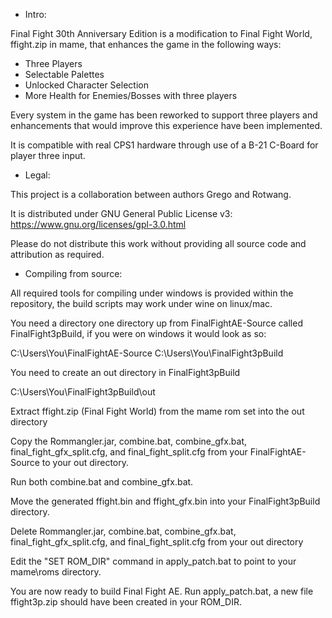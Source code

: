 - Intro:

Final Fight 30th Anniversary Edition is a modification to Final Fight World, ffight.zip in mame, that enhances the game in the following ways:

 * Three Players
 * Selectable Palettes
 * Unlocked Character Selection
 * More Health for Enemies/Bosses with three players
 
Every system in the game has been reworked to support three players and enhancements that would improve this experience have been implemented.

It is compatible with real CPS1 hardware through use of a B-21 C-Board for player three input.

- Legal:

This project is a collaboration between authors Grego and Rotwang.

It is distributed under GNU General Public License v3: https://www.gnu.org/licenses/gpl-3.0.html

Please do not distribute this work without providing all source code and attribution as required.

- Compiling from source:

All required tools for compiling under windows is provided within the repository, the build scripts may work under wine on linux/mac.

You need a directory one directory up from FinalFightAE-Source called FinalFight3pBuild, if you were on windows it would look as so:

C:\Users\You\FinalFightAE-Source
C:\Users\You\FinalFight3pBuild

You need to create an out directory in FinalFight3pBuild

C:\Users\You\FinalFight3pBuild\out

Extract ffight.zip (Final Fight World) from the mame rom set into the out directory

Copy the Rommangler.jar, combine.bat, combine_gfx.bat, final_fight_gfx_split.cfg, and final_fight_split.cfg from your FinalFightAE-Source to your out directory.

Run both combine.bat and combine_gfx.bat.

Move the generated ffight.bin and ffight_gfx.bin into your FinalFight3pBuild directory.

Delete Rommangler.jar, combine.bat, combine_gfx.bat, final_fight_gfx_split.cfg, and final_fight_split.cfg from your out directory

Edit the "SET ROM_DIR" command in apply_patch.bat to point to your mame\roms directory.

You are now ready to build Final Fight AE.  Run apply_patch.bat, a new file ffight3p.zip should have been created in your ROM_DIR.


